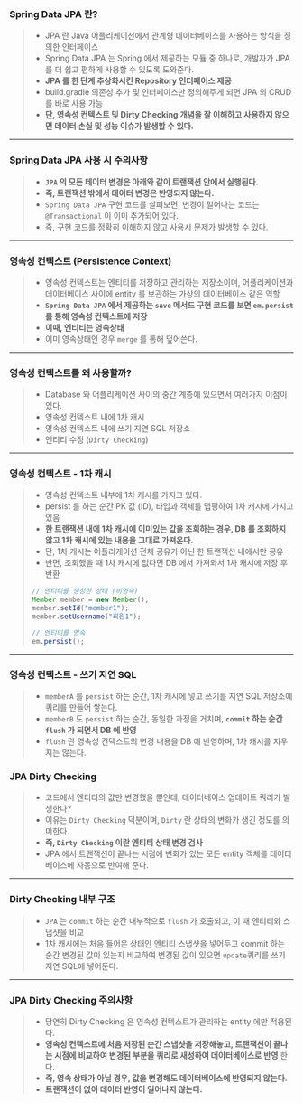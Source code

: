 ### Spring Data JPA 란?
> - JPA 란 Java 어플리케이션에서 관계형 데이터베이스를 사용하는 방식을 정의한 인터페이스
> - Spring Data JPA 는 Spring 에서 제공하는 모듈 중 하나로, 개발자가 JPA 를 더 쉽고 편하게 사용할 수 있도록 도와준다.
> - <b>JPA 를 한 단계 추상화시킨 Repository 인터페이스 제공</b>
> - build.gradle 의존성 추가 및 인터페이스만 정의해주게 되면 JPA 의 CRUD 를 바로 사용 가능
> - <b>단, 영속성 컨텍스트 및 Dirty Checking 개념을 잘 이해하고 사용하지 않으면 데이터 손실 및 성능 이슈가 발생할 수 있다.</b>
<hr>

### Spring Data JPA 사용 시 주의사항
> - <b>`JPA` 의 모든 데이터 변경은 아래와 같이 트랜잭션 안에서 실행된다.</b>
> - <b>즉, 트랜잭션 밖에서 데이터 변경은 반영되지 않는다.</b>
> - `Spring Data JPA` 구현 코드를 살펴보면, 변경이 일어나는 코드는 `@Transactional` 이 이미 추가되어 있다.
> - 즉, 구현 코드를 정확히 이해하지 않고 사용시 문제가 발생할 수 있다.
<hr>

### 영속성 컨텍스트 (Persistence Context)
> - 영속성 컨텍스트는 엔티티를 저장하고 관리하는 저장소이며, 어플리케이션과 데이터베이스 사이에 entity 를 보관하는 가상의 데이터베이스 같은 역할
> - <b>`Spring Data JPA` 에서 제공하는 `save` 메서드 구현 코드를 보면 `em.persist` 를 통해 영속성 컨텍스트에 저장</b>
> - <b>이때, 엔티티는 영속상태</b>
> - 이미 영속상태인 경우 `merge` 를 통해 덮어쓴다.
<hr>

### 영속성 컨텍스트를 왜 사용할까?
> - Database 와 어플리케이션 사이의 중간 계층에 있으면서 여러가지 이점이 있다.
> - 영속성 컨텍스트 내에 1차 캐시
> - 영속성 컨텍스트 내에 쓰기 지연 SQL 저장소
> - 엔티티 수정 (`Dirty Checking`)
<hr>

### 영속성 컨텍스트 - 1차 캐시
> - 영속성 컨텍스트 내부에 1차 캐시를 가지고 있다.
> - persist 를 하는 순간 PK 값 (ID), 타입과 객체를 맵핑하여 1차 캐시에 가지고 있음
> - <b>한 트랜잭션 내에 1차 캐시에 이미있는 값을 조회하는 경우, DB 를 조회하지 않고 1차 캐시에 있는 내용을 그대로 가져온다.</b>
> - 단, 1차 캐시는 어플리케이션 전체 공유가 아닌 한 트랜잭션 내에서만 공유
> - 반면, 조회했을 때 1차 캐시에 없다면 DB 에서 가져와서 1차 캐시에 저장 후 반환
> ```Java
> // 엔티티를 생성한 상태 (비영속)
> Member member = new Member();
> member.setId("member1");
> member.setUsername("회원1");
> 
> // 엔티티를 영속
> em.persist();
> ```
<hr>

### 영속성 컨텍스트 - 쓰기 지연 SQL
> - `memberA` 를 `persist` 하는 순간, 1차 캐시에 넣고 쓰기를 지연 SQL 저장소에 쿼리를 만들어 쌓는다.
> - `memberB` 도 `persist` 하는 순간, 동일한 과정을 거치며, <b>`commit` 하는 순간 `flush` 가 되면서 DB 에 반영</b>
> - `flush` 란 영속성 컨텍스트의 변경 내용을 DB 에 반영하며, 1차 캐시를 지우지는 않는다.

### JPA Dirty Checking
> - 코드에서 엔티티의 값만 변경했을 뿐인데, 데이터베이스 업데이트 쿼리가 발생한다?
> - 이유는 `Dirty Checking` 덕분이며, `Dirty` 란 상태의 변화가 생긴 정도를 의미한다.
> - <b>즉, `Dirty Checking` 이란 엔티티 상태 변경 검사</b>
> - JPA 에서 트랜잭션이 끝나는 시점에 변화가 있는 모든 entity 객체를 데이터베이스에 자동으로 반여해 준다.
<hr>

### Dirty Checking 내부 구조
> - `JPA` 는 `commit` 하는 순간 내부적으로 `flush` 가 호출되고, 이 때 엔티티와 스냅샷을 비교
> - 1차 캐시에는 처음 들어온 상태인 엔티티 스냅샷을 넣어두고 commit 하는 순간 변경된 값이 있는지 비교하여 변경된 값이 있으면 `update`쿼리를 쓰기 지연 SQL에 넣어둔다. 
<hr>

### JPA Dirty Checking 주의사항
> - 당연히 Dirty Checking 은 영속성 컨텍스트가 관리하는 entity 에만 적용된다.
> - <b>영속성 컨텍스트에 처음 저장된 순간 스냅샷을 저장해놓고, 트랜잭션이 끝나는 시점에 비교하여 변경된 부분을 쿼리로 새성하여 데이터베이스로 반영</b> 한다.
> - <b>즉, 영속 상태가 아닐 경우, 값을 변경해도 데이터베이스에 반영되지 않는다.</b>
> - <b>트랜잭션이 없이 데이터 반영이 일어나지 않는다.</b>